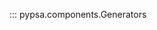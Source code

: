 <!--
SPDX-FileCopyrightText: PyPSA Contributors

SPDX-License-Identifier: CC-BY-4.0
-->

::: pypsa.components.Generators
